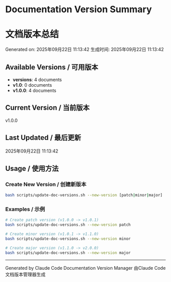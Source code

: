 # Documentation Version Summary
# 文档版本总结

Generated on: 2025年09月22日 11:13:42
生成时间: 2025年09月22日 11:13:42

## Available Versions / 可用版本
- **versions**: 4 documents
- **v1.0**: 0 documents
- **v1.0.0**: 4 documents

## Current Version / 当前版本
v1.0.0

## Last Updated / 最后更新
2025年09月22日 11:13:42

## Usage / 使用方法

### Create New Version / 创建新版本
```bash
bash scripts/update-doc-versions.sh --new-version [patch|minor|major]
```

### Examples / 示例
```bash
# Create patch version (v1.0.0 -> v1.0.1)
bash scripts/update-doc-versions.sh --new-version patch

# Create minor version (v1.0.1 -> v1.1.0)
bash scripts/update-doc-versions.sh --new-version minor

# Create major version (v1.1.0 -> v2.0.0)
bash scripts/update-doc-versions.sh --new-version major
```

---
Generated by Claude Code Documentation Version Manager
由Claude Code文档版本管理器生成
